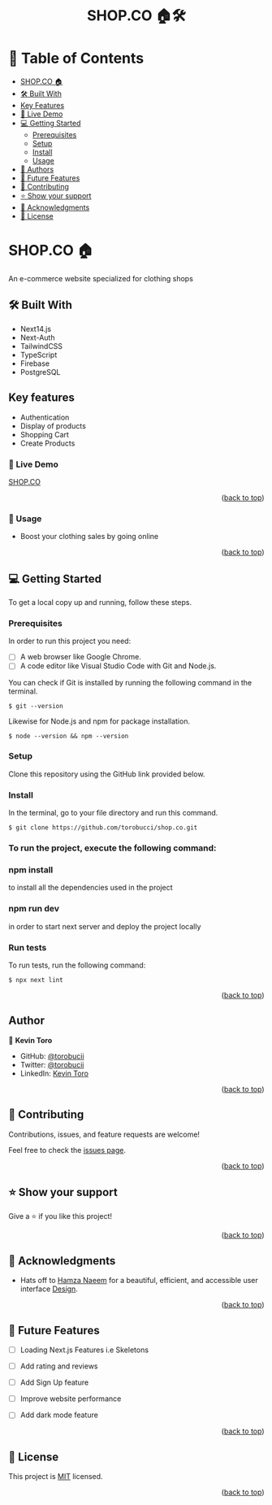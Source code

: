 <a name="readme-top"></a>

<div align="center">
  <h1><b>SHOP.CO 🏠️🛠️</b></h1>
</div>

# 📗 Table of Contents

  - [ SHOP.CO 🏠️](#shopco)
  - [🛠 Built With ](#-built-with-)
  - [Key Features ](#key-features)
  - [🚀 Live Demo ](#-live-demo-)
  - [💻 Getting Started ](#-getting-started-)
    - [Prerequisites](#prerequisites)
    - [Setup](#setup)
    - [Install](#install)
    - [Usage](#-usage-)
  - [👥 Authors ](#-authors-)
  - [🔭 Future Features ](#-future-features-)
  - [🤝 Contributing ](#-contributing-)
  - [⭐️ Show your support ](#️-show-your-support-)
  - [🙏 Acknowledgments ](#-acknowledgments-)
  - [📝 License ](#-license-)


# SHOP.CO 🏠️ <a name="shopco"></a>
  
  An e-commerce website specialized for clothing shops

## <a name="-built-with-"> 🛠 Built With</a>
  - Next14.js
  - Next-Auth
  - TailwindCSS
  - TypeScript
  - Firebase
  - PostgreSQL

## <a name="key-features"> Key features</a>
  - Authentication
  - Display of products
  - Shopping Cart
  - Create Products

### 🚀 Live Demo <a name="live-demo"></a>
 
 <a href="https://shop-co-sigma.vercel.app">SHOP.CO</a>

<p align="right">(<a href="#readme-top">back to top</a>)</p>

### 🌟 Usage <a name="-usage-"></a>
 - Boost your clothing sales by going online 
 
<p align="right">(<a href="#readme-top">back to top</a>)</p>

<!-- GETTING STARTED -->

## 💻 Getting Started <a name="getting-started"></a>


To get a local copy up and running, follow these steps.

### Prerequisites

In order to run this project you need:
- [ ] A web browser like Google Chrome.
- [ ] A code editor like Visual Studio Code with Git and Node.js.

You can check if Git is installed by running the following command in the terminal.
```
$ git --version
```

Likewise for Node.js and npm for package installation.
```
$ node --version && npm --version
```
### Setup

Clone this repository using the GitHub link provided below.


### Install

In the terminal, go to your file directory and run this command.

```
$ git clone https://github.com/torobucci/shop.co.git
```



### To run the project, execute the following command:

### npm install

to install all the dependencies used in the project

### npm run dev

in order to start next server and deploy the project locally

### Run tests

To run tests, run the following command:

```
$ npx next lint 
```

<p align="right">(<a href="#readme-top">back to top</a>)</p>

<!-- AUTHORS -->

## <a name="-authors-"> Author</a>


👤 **Kevin Toro**
- GitHub: [@torobucii](https://github.com/torobucci)
- Twitter: [@torobucii](https://twitter.com/@torobucii)
- LinkedIn: [Kevin Toro](https://www.linkedin.com/in/kevin-toroitich/)




<p align="right">(<a href="#readme-top">back to top</a>)</p>


## 🤝 Contributing <a name="contributing"></a>

Contributions, issues, and feature requests are welcome!

Feel free to check the [issues page](../../issues/).

<p align="right">(<a href="#readme-top">back to top</a>)</p>



## ⭐️ Show your support <a name="support"></a>


Give a ⭐️ if you like this project!

<p align="right">(<a href="#readme-top">back to top</a>)</p>

## 🙏 Acknowledgments <a name="acknowledgements"></a>

- Hats off to [Hamza Naeem](https://www.linkedin.com/in/hamzauix/) for a beautiful, efficient, and accessible user interface [Design](https://www.figma.com/design/22r4v1tqT0b1zFJnRn8FLi/E-commerce-Website-Template-(Freebie)-(Community)?node-id=52-4&t=g80jUo1bzzjI98Wk-0).


<p align="right">(<a href="#readme-top">back to top</a>)</p>

## 🔭 Future Features <a name="future-features"></a>

- [ ]  Loading Next.js Features i.e Skeletons
- [ ]  Add rating and reviews
- [ ]  Add Sign Up feature
- [ ]  Improve website performance
- [ ]  Add dark mode feature


<p align="right">(<a href="#readme-top">back to top</a>)</p>

## 📝 License <a name="license"></a>

This project is [MIT](./MIT) licensed.

<p align="right">(<a href="#readme-top">back to top</a>)</p>

